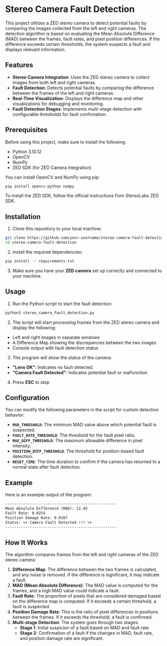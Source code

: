 # Stereo Camera Fault Detection

This project utilizes a ZED stereo camera to detect potential faults by comparing the images collected from the left and right cameras. The detection algorithm is based on evaluating the Mean Absolute Difference (MAD) between the frames, fault rates, and pixel position differences. If the difference exceeds certain thresholds, the system suspects a fault and displays relevant information.

## Features

- **Stereo Camera Integration**: Uses the ZED stereo camera to collect images from both left and right cameras.
- **Fault Detection**: Detects potential faults by comparing the difference between the frames of the left and right cameras.
- **Real-Time Visualization**: Displays the difference map and other visualizations for debugging and monitoring.
- **Fault Detection Stages**: Implements multi-stage detection with configurable thresholds for fault confirmation.


## Prerequisites

Before using this project, make sure to install the following:

- Python 3.10.12
- OpenCV
- NumPy
- ZED SDK (for ZED Camera integration)

You can install OpenCV and NumPy using pip:

```bash
pip install opencv-python numpy
```
To install the ZED SDK, follow the official instructions from StereoLabs ZED SDK.


## Installation

1. Clone this repository to your local machine:
```bash
git clone https://github.com/your-username/stereo-camera-fault-detection.git
cd stereo-camera-fault-detection
```
2. Install the required dependencies:
```bash
pip install -r requirements.txt
```
3. Make sure you have your **ZED camera** set up correctly and connected to your machine.


## Usage

1. Run the Python script to start the fault detection:
```bash
python3 stereo_camera_fault_detection.py
```
2. The script will start processing frames from the ZED stereo camera and display the following:
 - Left and right images in separate windows
 - A Difference Map showing the discrepancies between the two images
 - Console output with fault detection status
3. The program will show the status of the camera:
 - **"Lens OK"**: Indicates no fault detected.
 - **"Camera Fault Detected"**: Indicates potential fault or malfunction.
4. Press **ESC** to stop


## Configuration

You can modify the following parameters in the script for custom detection behavior:

- **`MAD_THRESHOLD`**: The minimum MAD value above which potential fault is suspected.
- **`FAULT_RATE_THRESHOLD`**: The threshold for the fault pixel ratio.
- **`MAX_DIFF_THRESHOLD`**: The maximum allowable difference in pixel intensity.
- **`POSITION_DIFF_THRESHOLD`**: The threshold for position-based fault detection.
- **`RESET_TIME`**: The time duration to confirm if the camera has returned to a normal state after fault detection.

## Example

Here is an example output of the program:

```markdown
--------------------------------------------------
Mean Absolute Difference (MAD): 12.45
Fault Rate: 0.0254
Position Damage Rate: 0.0187
Status: << Camera Fault Detected !!! >>
--------------------------------------------------
```


## How It Works

The algorithm compares frames from the left and right cameras of the ZED stereo camera:

1. **Difference Map**: The difference between the two frames is calculated, and any noise is removed. If the difference is significant, it may indicate a fault.
2. **MAD (Mean Absolute Difference)**: The MAD value is computed for the frames, and a high MAD value could indicate a fault.
3. **Fault Rate**: The proportion of pixels that are considered damaged based on the difference map is computed. If it exceeds a certain threshold, a fault is suspected.
4. **Position Damage Rate**: This is the ratio of pixel differences in positions between the frames. If it exceeds the threshold, a fault is confirmed.
5. **Multi-stage Detection**: The system goes through two stages:
   - **Stage 1**: Initial suspicion of a fault based on MAD and fault rate.
   - **Stage 2**: Confirmation of a fault if the changes in MAD, fault rate, and position damage rate are significant.














